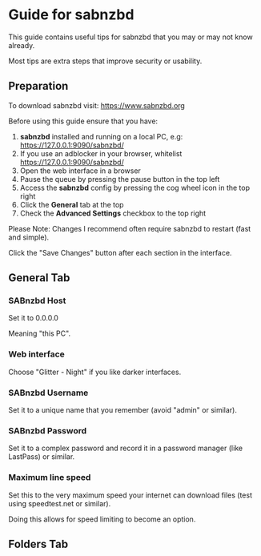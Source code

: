 # Guide for sabnzbd

This guide contains useful tips for sabnzbd that you may or may not know already.

Most tips are extra steps that improve security or usability.

## Preparation

To download sabnzbd visit: https://www.sabnzbd.org

Before using this guide ensure that you have:
1. **sabnzbd** installed and running on a local PC, e.g: https://127.0.0.1:9090/sabnzbd/
2. If you use an adblocker in your browser, whitelist https://127.0.0.1:9090/sabnzbd/
3. Open the web interface in a browser
4. Pause the queue by pressing the pause button in the top left
5. Access the **sabnzbd** config by pressing the cog wheel icon in the top right
6. Click the **General** tab at the top
7. Check the **Advanced Settings** checkbox to the top right

Please Note: Changes I recommend often require sabnzbd to restart (fast and simple).

Click the "Save Changes" button after each section in the interface.

## General Tab

### SABnzbd Host

Set it to 0.0.0.0

Meaning "this PC".

### Web interface

Choose "Glitter - Night" if you like darker interfaces.

### SABnzbd Username

Set it to a unique name that you remember (avoid "admin" or similar).

### SABnzbd Password

Set it to a complex password and record it in a password manager (like LastPass) or similar.

### Maximum line speed

Set this to the very maximum speed your internet can download files (test using speedtest.net or similar).

Doing this allows for speed limiting to become an option.

## Folders Tab

